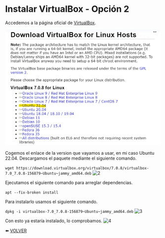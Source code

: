 # Instalar VirtualBox - Opción 2

Accedemos a la página oficial de [VirtualBox](https://www.virtualbox.org/wiki/Linux_Downloads).

![1](https://github.com/kikeloppez/Kubernetes-KubeCTL/blob/main/contenido/cuatro/1.png)

Cogemos el enlace de la version que vayamos a usar, en mi caso Ubuntu 22.04.
Descargamos el paquete mediante el siguiente comando.

```wget https://download.virtualbox.org/virtualbox/7.0.8/virtualbox-7.0_7.0.8-156879~Ubuntu~jammy_amd64.deb```
![2](https://github.com/kikeloppez/Kubernetes-KubeCTL/blob/main/contenido/cuatro/2.png)

Ejecutamos el siguiente comando para arreglar dependencias.

```apt --fix-broken install```

Para instalarlo usamos el siguiente comando.

```dpkg -i virtualbox-7.0_7.0.8-156879~Ubuntu~jammy_amd64.deb```
![3](https://github.com/kikeloppez/Kubernetes-KubeCTL/blob/main/contenido/cuatro/3.png)

Con esto ya estaría instalado, lo comprobamos.
![4](https://github.com/kikeloppez/Kubernetes-KubeCTL/blob/main/contenido/cuatro/4.png)

:arrow_left: [VOLVER](https://github.com/kikeloppez/Kubernetes-KubeCTL)
